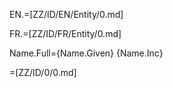 EN.=[ZZ/ID/EN/Entity/0.md]

FR.=[ZZ/ID/FR/Entity/0.md]

Name.Full={Name.Given} {Name.Inc}

=[ZZ/ID/0/0.md]